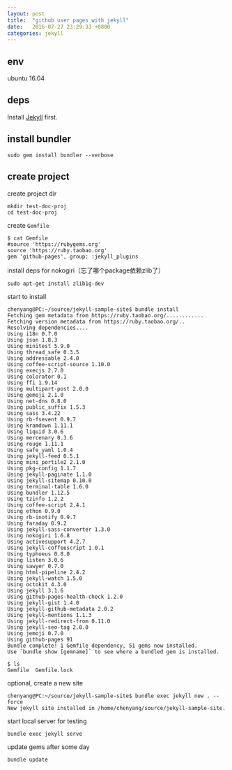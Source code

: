 ```yaml
---
layout: post
title:  "github user pages with jekyll"
date:   2016-07-27 23:29:33 +0800
categories: jekyll
---
```


## env

ubuntu 16.04

## deps

Install [Jekyll](/jekyll.html) first.

## install bundler

```
sudo gem install bundler --verbose
```

## create project

create project dir

```
mkdir test-doc-proj
cd test-doc-proj
```

create `Gemfile`

```
$ cat Gemfile
#source 'https://rubygems.org'
source 'https://ruby.taobao.org'
gem 'github-pages', group: :jekyll_plugins
```

install deps for nokogiri（忘了哪个package依赖zlib了）

```
sudo apt-get install zlib1g-dev
```

start to install

```
chenyang@PC:~/source/jekyll-sample-site$ bundle install
Fetching gem metadata from https://ruby.taobao.org/............
Fetching version metadata from https://ruby.taobao.org/..
Resolving dependencies....
Using i18n 0.7.0
Using json 1.8.3
Using minitest 5.9.0
Using thread_safe 0.3.5
Using addressable 2.4.0
Using coffee-script-source 1.10.0
Using execjs 2.7.0
Using colorator 0.1
Using ffi 1.9.14
Using multipart-post 2.0.0
Using gemoji 2.1.0
Using net-dns 0.8.0
Using public_suffix 1.5.3
Using sass 3.4.22
Using rb-fsevent 0.9.7
Using kramdown 1.11.1
Using liquid 3.0.6
Using mercenary 0.3.6
Using rouge 1.11.1
Using safe_yaml 1.0.4
Using jekyll-feed 0.5.1
Using mini_portile2 2.1.0
Using pkg-config 1.1.7
Using jekyll-paginate 1.1.0
Using jekyll-sitemap 0.10.0
Using terminal-table 1.6.0
Using bundler 1.12.5
Using tzinfo 1.2.2
Using coffee-script 2.4.1
Using ethon 0.9.0
Using rb-inotify 0.9.7
Using faraday 0.9.2
Using jekyll-sass-converter 1.3.0
Using nokogiri 1.6.8
Using activesupport 4.2.7
Using jekyll-coffeescript 1.0.1
Using typhoeus 0.8.0
Using listen 3.0.6
Using sawyer 0.7.0
Using html-pipeline 2.4.2
Using jekyll-watch 1.5.0
Using octokit 4.3.0
Using jekyll 3.1.6
Using github-pages-health-check 1.2.0
Using jekyll-gist 1.4.0
Using jekyll-github-metadata 2.0.2
Using jekyll-mentions 1.1.3
Using jekyll-redirect-from 0.11.0
Using jekyll-seo-tag 2.0.0
Using jemoji 0.7.0
Using github-pages 91
Bundle complete! 1 Gemfile dependency, 51 gems now installed.
Use `bundle show [gemname]` to see where a bundled gem is installed.
```

```
$ ls
Gemfile  Gemfile.lock
```

optional, create a new site

```
chenyang@PC:~/source/jekyll-sample-site$ bundle exec jekyll new . --force
New jekyll site installed in /home/chenyang/source/jekyll-sample-site.
```

start local server for testing

```
bundle exec jekyll serve
```

update gems after some day

```
bundle update
```
